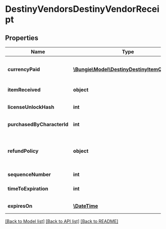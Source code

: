 # DestinyVendorsDestinyVendorReceipt

## Properties
Name | Type | Description | Notes
------------ | ------------- | ------------- | -------------
**currencyPaid** | [**\Bungie\Model\DestinyDestinyItemQuantity[]**](DestinyDestinyItemQuantity.md) | The amount paid for the item, in terms of items that were consumed in the purchase and their quantity. | [optional] 
**itemReceived** | **object** | The item that was received, and its quantity. | [optional] 
**licenseUnlockHash** | **int** | The unlock flag used to determine whether you still have the purchased item. | [optional] 
**purchasedByCharacterId** | **int** | The ID of the character who made the purchase. | [optional] 
**refundPolicy** | **object** | Whether you can get a refund, and what happens in order for the refund to be received. See the DestinyVendorItemRefundPolicy enum for details. | [optional] 
**sequenceNumber** | **int** | The identifier of this receipt. | [optional] 
**timeToExpiration** | **int** | The seconds since epoch at which this receipt is rendered invalid. | [optional] 
**expiresOn** | [**\DateTime**](\DateTime.md) | The date at which this receipt is rendered invalid. | [optional] 

[[Back to Model list]](../README.md#documentation-for-models) [[Back to API list]](../README.md#documentation-for-api-endpoints) [[Back to README]](../README.md)


